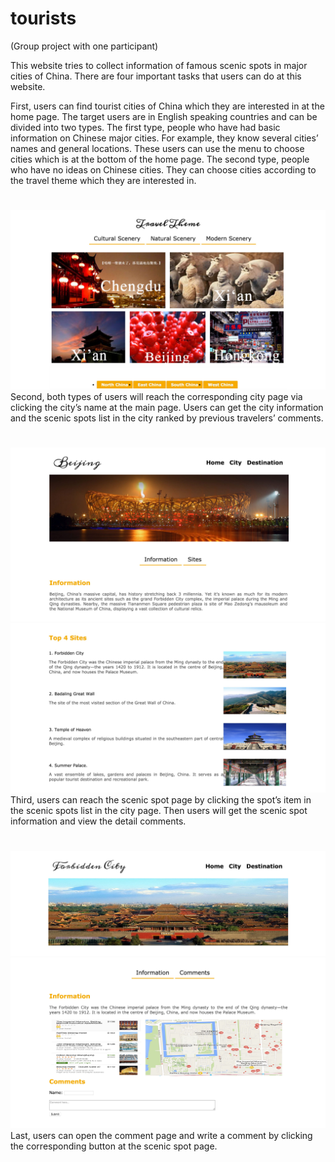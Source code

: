 # tourists
(Group project with one participant)

This website tries to collect information of famous scenic spots in major cities of China. There are four important tasks that users can do at this website. 

First, users can find tourist cities of China which they are interested in at the home page. The target users are in English speaking countries and can be divided into two types. The first type, people who have had basic information on Chinese major cities. For example, they know several cities’ names and general locations. These users can use the menu to choose cities which is at the bottom of the home page. The second type, people who have no ideas on Chinese cities. They can choose cities according to the travel theme which they are interested in.

#
![preview](home.jpg)
Second, both types of users will reach the corresponding city page via clicking the city’s name at the main page. Users can get the city information and the scenic spots list in the city ranked by previous travelers’ comments.

#
![preview](city1.jpg)
![preview](city2.jpg)
Third, users can reach the scenic spot page by clicking the spot’s item in the scenic spots list in the city page. Then users will get the scenic spot information and view the detail comments.

#
![preview](site1.jpg)
![preview](site2.jpg)
Last, users can open the comment page and write a comment by clicking the corresponding button at the scenic spot page.
